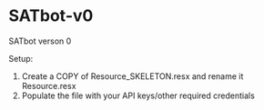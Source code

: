 # SATbot-v0
SATbot verson 0

Setup:
1) Create a COPY of Resource_SKELETON.resx and rename it Resource.resx
2) Populate the file with your API keys/other required credentials
